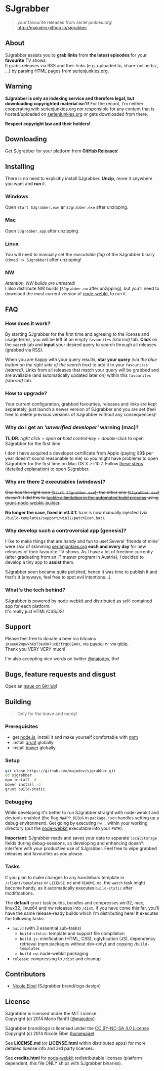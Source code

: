 # SJgrabber

> *your* favourite releases from serienjunkies.org!  
> http://majodev.github.io/sjgrabber

## About
SJgrabber assists you to **grab links** from **the latest episodes** for your **favourite** TV shows.  
It grabs releases via RSS and their links (e.g. uploaded.to, share-online.biz, ...) by parsing HTML pages from [serienjunkies.org](http://serienjunkies.org/). 

## Warning
**SJgrabber is only an indexing service and therefore legal, but downloading copyrighted material isn't!** For the record, I'm neither cooperating with [serienjunkies.org](http://serienjunkies.org/) nor responsible for any content that is hosted/uploaded on [serienjunkies.org](http://serienjunkies.org/) or gets downloaded from there.  

**Respect copyright law and their holders!**

## Downloading
Get SJgrabber for your platform from **[GitHub Releases](https://github.com/majodev/sjgrabber/releases)**!

## Installing
There is no need to explicitly install SJgrabber. **Unzip**, move it anywhere you want and **run** it.

### Windows
Open `Start SJgrabber.exe` **or** `SJgrabber.exe` after unzipping.

### Mac
Open `SJgrabber.app` after unzipping. 

### Linux
You will need to manually set the *executable flag* of the SJgrabber binary (`chmod +x SJgrabber`) after unzipping!

### NW
*Attention, NW builds are untested!*  
I also distribute NW builds (`SJgrabber.nw` after unzipping), but you'll need to download the most current version of [node-webkit](https://github.com/rogerwang/node-webkit) to run it.

## FAQ

### How does it work?
By starting SJgrabber for the first time and agreeing to the license and usage terms, you will be left at an empty `favourites` *(starred)* tab. **Click** on the `search` tab and **input** your desired query to search through all releases (grabbed via RSS).  

When you are happy with your query results, **star your query** *(via the blue button on the right side of the search box)* to add it to your `favourites` *(starred)*. Links from all releases that match your query will be grabbed and are available (and automatically updated later on) within this `favourites` *(starred)* tab.

### How to upgrade?
Your current configuration, grabbed favourites, releases and links are kept separately, just launch a newer version of SJgrabber and you are set (feel free to delete previous versions of SJgrabber without any consequences)!

### Why do I get an *'unverified developer'* warning (mac)?
**TL;DR**: *right click + open* **or** *hold control-key + double-click* to open SJgrabber for the first time.

I don't have acquired a developer certificate from Apple (paying 99$ per year doesn't sound reasonable to me) so you might have problems to open SJgrabber for the first time on Mac OS X >=10.7. Follow [these steps (detailed explanation)](http://support.apple.com/kb/PH14369) to open SJgrabber.

### Why are there 2 executables (windows)?
~~One has the right icon (`Start SJgrabber.exe`), the other one (`SJgrabber.exe`) doesn't. I did this to [tackle a limitation in the automated build process](https://github.com/mllrsohn/grunt-node-webkit-builder/issues/78) using [grunt-node-webkit-builder](https://www.npmjs.org/package/grunt-node-webkit-builder).~~ 

**No longer the case, fixed in v0.3.1:** Icon is now manually injected (via `/build-templates/support/win32/patchIcon.bat`).

### Why develop such a controversial app (genesis)?
I like to make things that are handy and fun to use! Several 'friends of mine' were *sick* of skimming [serienjunkies.org](http://serienjunkies.org/) **each and every day** for new releases of their favourite TV shows. As I have a lot of freetime currently (after graduating from an IT master program in Austria), I decided to develop a tiny app to **assist** them. 

SJgrabber soon became quite polished, hence it was time to publish it and that's it (anyways, feel free to spot evil intentions...).

### What's the tech behind?
SJgrabber is powered by [node-webkit](https://github.com/rogerwang/node-webkit) and distributed as self-contained app for each platform.  
It's really just HTML/CSS/JS!

## Support
Please feel free to donate a beer via bitcoins `1KaeuK2WpwkhK9T3eURK7uxB3frgD8Z4HV`, via <a href="https://www.paypal.com/cgi-bin/webscr?cmd=_donations&business=mario%2eranftl%40gmail%2ecom&lc=AT&item_name=a fresh and cold SJgrabber thank you beer&currency_code=EUR&bn=PP%2dDonationsBF%3abtn_donate_SM%2egif%3aNonHosted">paypal</a> or via <a href="https://www.gittip.com/majodev/">gittip</a>.  
Thank you VERY VERY much!

I'm also accepting nice words on twitter [@majodev](https://twitter.com/majodev), thx!

## Bugs, feature requests and disgust
Open an [issue on GitHub](https://github.com/majodev/sjgrabber/issues)!

## Building
> Only for the brave and nerdy!

### Prerequisites
* get [node.js](http://nodejs.org/), install it and make yourself comfortable with [npm](https://www.npmjs.org/)
* install [grunt](http://gruntjs.com/) globally
* install [bower](http://bower.io/) globally

### Setup
```bash
git clone https://github.com/majodev/sjgrabber.git
cd sjgrabber
npm install -d
bower install -d
grunt build-static
```

### Debugging
While developing it's better to run SJgrabber straight with node-webkit and devtools enabled (the flag `NWAPP_DEBUG` in `package.json` handles setting up a debug environment). Get going by executing `nw .` within your working directory (put the [node-webkit](https://github.com/rogerwang/node-webkit) executable into your `PATH`). 

**Important**: SJgrabber reads and saves your data to separate `localStorage` fields during debug-sessions, so developing and enhancing doesn't interfere with your productive use of SJgrabber. Feel free to wipe grabbed releases and favourites as you please.

### Tasks
If you plan to make changes to any handlebars template in `/client/templates` or `LICENSE.md` and `README.md`, the `watch` task might become handy, as it automatically executes `build-static` after modifications.

The **default** `grunt` task builds, bundles and compresses win32, mac, linux32, linux64 and nw releases into `/dist`. If you have come this far, you'll have the same release-ready builds which I'm distributing here! It executes the following tasks:
* `build` (with 3 essential sub-tasks)
  - `build-static`: template and support file compilation
  - `build-js`: minification (HTML, CSS), uglyfication (JS), dependency retrieval (npm packages without dev-only) and copying `/build-templates`
  - `build-nw`: node-webkit packaging
* `release`: compressing to `/dist` and cleanup

## Contributors
* [Nicole Eibel](http://nicoleeibel.at/) (SJgrabber brand/logo design)

## License
SJgrabber is licensed under the MIT License  
Copyright (c) 2014 Mario Ranftl ([@majodev](https://twitter.com/majodev))

SJgrabber brand/logo is licensed under the [CC BY-NC-SA 4.0 License](http://creativecommons.org/licenses/by-nc-sa/4.0/)  
Copyright (c) 2014 Nicole Eibel ([homepage](http://nicoleeibel.at/))

See **LICENSE.md** (or **LICENSE.html** within distributed apps) for more detailed license info and 3rd party licenses.

See **credits.html** for [node-webkit](https://github.com/rogerwang/node-webkit) redistributable licenses (platform dependent, this file ONLY ships with SJgrabber binaries).